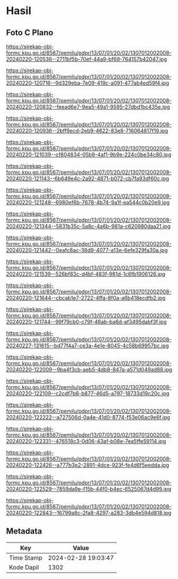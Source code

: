 # Hasil

## Foto C Plano

https://sirekap-obj-formc.kpu.go.id/8567/pemilu/pdpr/13/07/01/20/02/1307012002008-20240220-120536--2711bf5b-70ef-44a9-bf69-764157b42047.jpg

https://sirekap-obj-formc.kpu.go.id/8567/pemilu/pdpr/13/07/01/20/02/1307012002008-20240220-120716--9d329eba-7e09-419c-a091-477ab4ed59f4.jpg

https://sirekap-obj-formc.kpu.go.id/8567/pemilu/pdpr/13/07/01/20/02/1307012002008-20240220-120832--feead6e7-9ea5-49a1-9595-27dbd1bc435e.jpg

https://sirekap-obj-formc.kpu.go.id/8567/pemilu/pdpr/13/07/01/20/02/1307012002008-20240220-120936--2bff9ecd-2eb9-4622-83e8-716064817f19.jpg

https://sirekap-obj-formc.kpu.go.id/8567/pemilu/pdpr/13/07/01/20/02/1307012002008-20240220-121039--cf804834-05b9-4af1-9b9e-224c0be34c80.jpg

https://sirekap-obj-formc.kpu.go.id/8567/pemilu/pdpr/13/07/01/20/02/1307012002008-20240220-121143--6b649e4c-2a92-4871-b072-cb7fa93df60c.jpg

https://sirekap-obj-formc.kpu.go.id/8567/pemilu/pdpr/13/07/01/20/02/1307012002008-20240220-121248--6980ef6b-7678-4b74-9a1f-ea544c0b20e9.jpg

https://sirekap-obj-formc.kpu.go.id/8567/pemilu/pdpr/13/07/01/20/02/1307012002008-20240220-121344--5831b35c-5a8c-4a6b-981a-c620980daa21.jpg

https://sirekap-obj-formc.kpu.go.id/8567/pemilu/pdpr/13/07/01/20/02/1307012002008-20240220-121442--0eafc6ac-38d9-4077-a13e-6efe329fa30a.jpg

https://sirekap-obj-formc.kpu.go.id/8567/pemilu/pdpr/13/07/01/20/02/1307012002008-20240220-121539--526bf83c-d4bf-483f-981d-1c6fb1906126.jpg

https://sirekap-obj-formc.kpu.go.id/8567/pemilu/pdpr/13/07/01/20/02/1307012002008-20240220-121644--cbcab1e7-2722-4ffa-8f0a-a6b418ecdfb2.jpg

https://sirekap-obj-formc.kpu.go.id/8567/pemilu/pdpr/13/07/01/20/02/1307012002008-20240220-121744--99f79cb0-c79f-46ab-ba6d-af3495dabf3f.jpg

https://sirekap-obj-formc.kpu.go.id/8567/pemilu/pdpr/13/07/01/20/02/1307012002008-20240227-131615--bd77f4a7-ce3a-4e1e-8045-4c58b69957bc.jpg

https://sirekap-obj-formc.kpu.go.id/8567/pemilu/pdpr/13/07/01/20/02/1307012002008-20240220-122009--9ba4f3cb-aeb5-4db8-847a-a571d049ad88.jpg

https://sirekap-obj-formc.kpu.go.id/8567/pemilu/pdpr/13/07/01/20/02/1307012002008-20240220-122109--c2cdf7b6-b877-46d5-a797-18733d19c20c.jpg

https://sirekap-obj-formc.kpu.go.id/8567/pemilu/pdpr/13/07/01/20/02/1307012002008-20240220-122222--a727506d-0a4e-41d0-8774-f53e06ac9e6f.jpg

https://sirekap-obj-formc.kpu.go.id/8567/pemilu/pdpr/13/07/01/20/02/1307012002008-20240220-122331--476518c3-0d06-43af-b08e-7ea5ffe59114.jpg

https://sirekap-obj-formc.kpu.go.id/8567/pemilu/pdpr/13/07/01/20/02/1307012002008-20240220-122426--a777b3e2-2891-4dce-923f-fe4d6f5eedda.jpg

https://sirekap-obj-formc.kpu.go.id/8567/pemilu/pdpr/13/07/01/20/02/1307012002008-20240220-122529--7859da9e-f15b-44f0-b4ec-6525067d4d99.jpg

https://sirekap-obj-formc.kpu.go.id/8567/pemilu/pdpr/13/07/01/20/02/1307012002008-20240220-122843--16799a8c-2fa8-4297-a283-3db4e594d818.jpg


## Metadata

| Key        | Value               |
| ---------- | ------------------- |
| Time Stamp | 2024-02-28 19:03:47 |
| Kode Dapil | 1302                |



